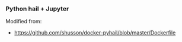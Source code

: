 ### Python hail + Jupyter

Modified from:
* https://github.com/shusson/docker-pyhail/blob/master/Dockerfile
